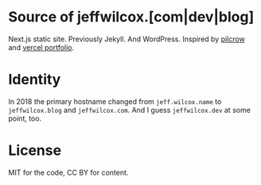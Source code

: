 # Source of jeffwilcox.[com|dev|blog]

Next.js static site. Previously Jekyll. And WordPress. Inspired by [pilcrow](https://pilcrowonpaper.com/) and [vercel portfolio](https://vercel.com/templates/next.js/portfolio-starter-kit).

# Identity

In 2018 the primary hostname changed from `jeff.wilcox.name` to `jeffwilcox.blog` and `jeffwilcox.com`. And I guess `jeffwilcox.dev` at some point, too.

# License

MIT for the code, CC BY for content.
